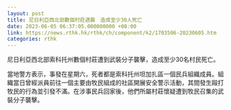 ```yaml
---
layout: post
title: 尼日利亞西北部數個村莊遇襲　造成至少30人死亡
date: 2023-06-05 06:37:05.000000000 +08:00
link: https://news.rthk.hk/rthk/ch/component/k2/1703506-20230605.htm
categories: rthk
---
```


尼日利亞西北部索科托州數個村莊遭到武裝分子襲擊，造成至少30名村民死亡。

當地警方表示，事發在星期六，死者都是索科托州坦加扎區一個民兵組織成員。組織當日曾經派員前往一個主要由牧民組成的社區開展安全警示活動，其間發生毆打牧民的行為並引發不滿。在涉事民兵回家後，他們所屬村莊懷疑遭到牧民召集的武裝分子襲擊。
